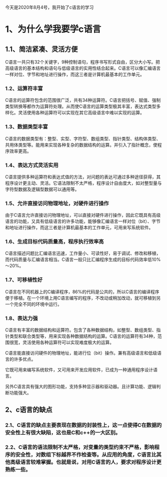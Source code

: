 今天是2020年8月4号，我开始了c语言的学习

# 1、为什么学我要学c语言

## 1.1、简洁紧凑、灵活方便

  C语言一共只有32个关键字，9种控制语句，程序书写形式自由，区分大小写。把高级语言的基本结构和语句与低级语言的实用性结合起来。C语言可以像汇编语言一样对位、字节和地址进行操作，而这三者是计算机最基本的工作单元。

### 1.2、运算符丰富

  C语言的运算符包含的范围很广泛，共有34种运算符。C语言把括号、赋值、强制类型转换等都作为运算符处理。从而使C语言的运算类型极其丰富，表达式类型多样化。灵活使用各种运算符可以实现在其它高级语言中难以实现的运算。

### 1.3、数据类型丰富

  C语言的数据类型有：整型、实型、字符型、数组类型、指针类型、结构体类型、共用体类型等。能用来实现各种复杂的数据结构的运算。并引入了指针概念，使程序效率更高。

### 1.4、表达方式灵活实用

  C语言提供多种运算符和表达式值的方法，对问题的表达可通过多种途径获得，其程序设计更主动、灵活。它语法限制不太严格，程序设计自由度大，如对整型量与字符型数据及逻辑型数据可以通用等。

### 1.5、允许直接访问物理地址，对硬件进行操作

  由于C语言允许直接访问物理地址，可以直接对硬件进行操作，因此它既具有高级语言的功能，又具有低级语言的许多功能，能够像汇编语言一样对位（bit）、字节和地址进行操作，而这三者是计算机最基本的工作单元，可用来写系统软件。

### 1.6、生成目标代码质量高，程序执行效率高

  C语言描述问题比汇编语言迅速，工作量小、可读性好，易于调试、修改和移植，而代码质量与汇编语言相当。C语言一般只比汇编程序生成的目标代码效率低10%～20%。

### 1.7、可移植性好

  C语言在不同机器上的C编译程序，86%的代码是公共的，所以C语言的编译程序便于移植。在一个环境上用C语言编写的程序，不改动或稍加改动，就可移植到另一个完全不同的环境中运行。

### 1.8、表达力强

  C语言有丰富的数据结构和运算符。包含了各种数据结构，如整型、数组类型、指针类型和联合类型等，用来实现各种数据结构的运算。C语言的运算符有34种，范围很宽，灵活使用各种运算符可以实现难度极大的运算。

C语言能直接访问硬件的物理地址，能进行位（bit）操作。兼有高级语言和低级语言的许多优点。

它既可用来编写系统软件，又可用来开发应用软件，已成为一种通用程序设计语言。

另外C语言具有强大的图形功能，支持多种显示器和驱动器。且计算功能、逻辑判断功能强大。

## 2、c语言的缺点

### 2.1、C语言的缺点主要表现在数据的封装性上，这一点使得C在数据的安全性上有很大缺陷，这也是C和c++的一大区别。

### 2.2、C语言的语法限制不太严格，对变量的类型约束不严格，影响程序的安全性，对数组下标越界不作检查等。从应用的角度，C语言比其他高级语言较难掌握。也就是说，对用C语言的人，要求对程序设计更熟练一些。


